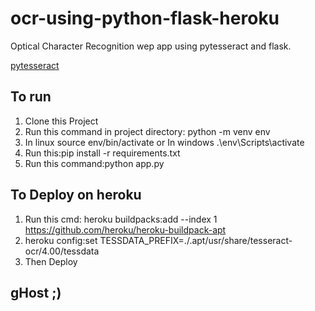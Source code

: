 # ocr-using-python-flask-heroku
Optical Character Recognition wep app using pytesseract and flask.

[pytesseract](https://pypi.org/project/pytesseract/)
## To run

1. Clone this Project
2. Run this command in project directory: python -m venv env
3. In linux source env/bin/activate or In windows .\env\Scripts\activate
4. Run this:pip install -r requirements.txt
5. Run this command:python app.py

## To Deploy on heroku
1. Run this cmd: heroku buildpacks:add --index 1 https://github.com/heroku/heroku-buildpack-apt
2. heroku config:set TESSDATA_PREFIX=./.apt/usr/share/tesseract-ocr/4.00/tessdata
3. Then Deploy


## gHost ;)
